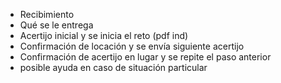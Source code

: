 - Recibimiento
- Qué se le entrega
- Acertijo inicial y se inicia el reto (pdf ind)
- Confirmación de locación y se envía siguiente acertijo 
- Confirmación de acertijo en lugar y se repite el paso anterior
- posible ayuda en caso de situación particular